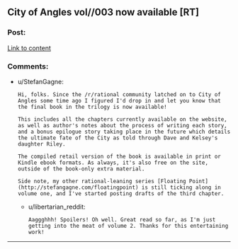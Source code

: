 ## City of Angles vol//003 now available [RT]

### Post:

[Link to content](http://stefangagne.com/cityofangles)

### Comments:

- u/StefanGagne:
  ```
  Hi, folks. Since the /r/rational community latched on to City of Angles some time ago I figured I'd drop in and let you know that the final book in the trilogy is now available!

  This includes all the chapters currently available on the website, as well as author's notes about the process of writing each story, and a bonus epilogue story taking place in the future which details the ultimate fate of the City as told through Dave and Kelsey's daughter Riley.

  The compiled retail version of the book is available in print or Kindle ebook formats. As always, it's also free on the site, outside of the book-only extra material.

  Side note, my other rational-leaning series [Floating Point](http://stefangagne.com/floatingpoint) is still ticking along in volume one, and I've started posting drafts of the third chapter.
  ```

  - u/libertarian_reddit:
    ```
    Aaggghhh! Spoilers! Oh well. Great read so far, as I'm just getting into the meat of volume 2. Thanks for this entertaining work!
    ```

---

